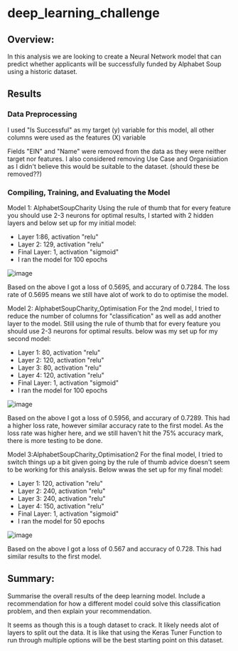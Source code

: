 # deep_learning_challenge

## Overview:

In this analysis we are looking to create a Neural Network model that can predict whether applicants will be successfully funded by Alphabet Soup using a historic dataset.


## Results

### Data Preprocessing

I used "Is Successful" as my target (y) variable for this model, all other columns were used as the features (X) variable

Fields "EIN" and "Name" were removed from the data as they were neither target nor features.
I also considered removing Use Case and Organisiation as I didn't believe this would be suitable to the dataset. (should these be removed??)

### Compiling, Training, and Evaluating the Model

Model 1: AlphabetSoupCharity
Using the rule of thumb that for every feature you should use 2-3 neurons for optimal results, I started with 2 hidden layers and below set up for my initial model:
- Layer 1:86, activation "relu"
- Layer 2: 129, activation "relu"
- Final Layer: 1, activation "sigmoid"
- I ran the model for 100 epochs

![image](https://user-images.githubusercontent.com/116396662/234175233-8f4beabf-54ca-47b7-bc72-c08747d86d43.png)

Based on the above I got a loss of 0.5695, and accurary of 0.7284.  The loss rate of 0.5695 means we still have alot of work to do to optimise the model.

Model 2: AlphabetSoupCharity_Optimisation
For the 2nd model, I tried to reduce the number of columns for "classification" as well as add another layer to the model.
Still using the rule of thumb that for every feature you should use 2-3 neurons for optimal results. below was my set up for my second model:
- Layer 1: 80, activation "relu"
- Layer 2: 120, activation "relu"
- Layer 3: 80, activation "relu"
- Layer 4: 120, activation "relu"
- Final Layer: 1, activation "sigmoid"
- I ran the model for 100 epochs

![image](https://user-images.githubusercontent.com/116396662/234175258-06fb0329-5bc4-44a9-b237-e5e4ef5c0fbf.png)

Based on the above I got a loss of 0.5956, and accurary of 0.7289.  This had a higher loss rate, however similar accuracy rate to the first model.  As the loss rate was higher here, and we still haven't hit the 75% accuracy mark, there is more testing to be done.

Model 3:AlphabetSoupCharity_Optimisation2
For the final model, I tried to switch things up a bit given going by the rule of thumb advice doesn't seem to be working for this analysis.  Below wwas the set up for my final model:
- Layer 1: 120, activation "relu"
- Layer 2: 240, activation "relu"
- Layer 3: 240, activation "relu"
- Layer 4: 150, activation "relu"
- Final Layer: 1, activation "sigmoid"
- I ran the model for 50 epochs

![image](https://user-images.githubusercontent.com/116396662/234175271-0173dd97-262c-4a11-9787-d0314c7ab078.png)

Based on the above I got a loss of 0.567 and accuracy of 0.728.  This had similar results to the first model.

## Summary: 

Summarise the overall results of the deep learning model. Include a recommendation for how a different model could solve this classification problem, and then explain your recommendation.

It seems as though this is a tough dataset to crack. It likely needs alot of layers to split out the data.  It is like that using the Keras Tuner Function to run through multiple options will be the best starting point on this dataset.


